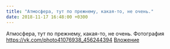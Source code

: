 ```yaml
---
title: "Атмосфера, тут по прежнему, какая-то, не очень."
date: 2018-11-17 16:48:00 +0300
---
```


Атмосфера, тут по прежнему, какая-то, не очень.
Фотография
<a class="vk-attach" href="https://vk.com/photo41076938_456244394">https://vk.com/photo41076938_456244394</a>
<a class="vk-attach" href="https://vk.com/photo41076938_456244394">Вложение</a>
